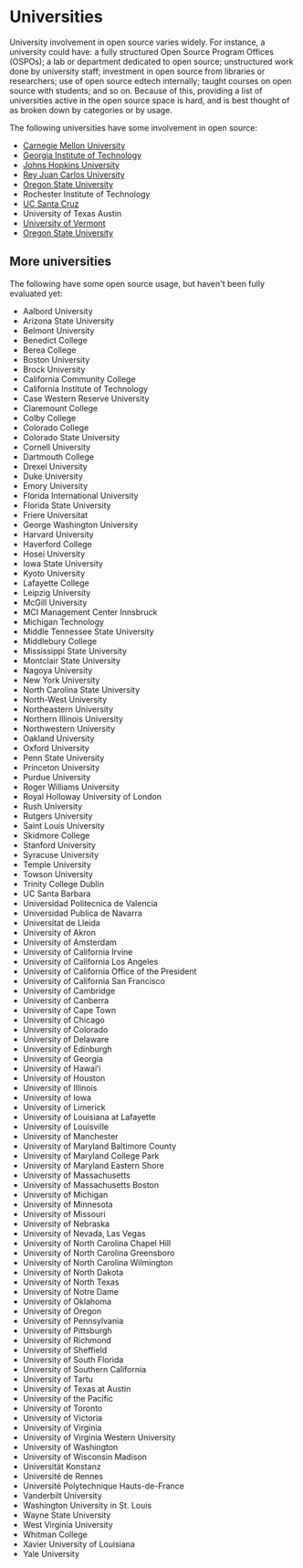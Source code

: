 # Universities

University involvement in open source varies widely. For instance, a university could have: a fully structured Open Source Program Offices (OSPOs); a lab or department dedicated to open source; unstructured work done by university staff; investment in open source from libraries or researchers; use of open source edtech internally; taught courses on open source with students; and so on. Because of this, providing a list of universities active in the open source space is hard, and is best thought of as broken down by categories or by usage. 

The following universities have some involvement in open source: 

  - [Carnegie Mellon University](./universities/carnegie-mellon-university.md)
  - [Georgia Institute of Technology](./universities/georgia-institute-of-technology.md)
  - [Johns Hopkins University](./universities/johns-hopkins-university.md)
  - [Rey Juan Carlos University](./universities/rey-juan-carlos-university.md)
  - [Oregon State University](./universities/oregon-state-university.md)
  - Rochester Institute of Technology
  - [UC Santa Cruz](./universities/university-of-california-santa-cruz.md)
  - University of Texas Austin
  - [University of Vermont](./universities/university-of-vermont.md)
  - [Oregon State University](./universities/oregon-state-university.md)

## More universities

The following have some open source usage, but haven't been fully evaluated yet: 

- Aalbord University
- Arizona State University
- Belmont University
- Benedict College
- Berea College
- Boston University
- Brock University
- California Community College
- California Institute of Technology
- Case Western Reserve University
- Claremount College
- Colby College
- Colorado College
- Colorado State University
- Cornell University
- Dartmouth College
- Drexel University
- Duke University
- Emory University
- Florida International University
- Florida State University
- Friere Universitat
- George Washington University
- Harvard University
- Haverford College
- Hosei University
- Iowa State University
- Kyoto University
- Lafayette College
- Leipzig University
- McGill University
- MCI Management Center Innsbruck
- Michigan Technology
- Middle Tennessee State University
- Middlebury College
- Mississippi State University
- Montclair State University
- Nagoya University
- New York University
- North Carolina State University
- North-West University
- Northeastern University
- Northern Illinois University
- Northwestern University
- Oakland University
- Oxford University
- Penn State University
- Princeton University
- Purdue University
- Roger Williams University
- Royal Holloway University of London
- Rush University
- Rutgers University
- Saint Louis University
- Skidmore College
- Stanford University
- Syracuse University
- Temple University
- Towson University
- Trinity College Dublin
- UC Santa Barbara
- Universidad Politecnica de Valencia
- Universidad Publica de Navarra
- Universitat de Lleida
- University of Akron
- University of Amsterdam
- University of California Irvine
- University of California Los Angeles
- University of California Office of the President
- University of California San Francisco
- University of Cambridge
- University of Canberra
- University of Cape Town
- University of Chicago
- University of Colorado
- University of Delaware
- University of Edinburgh
- University of Georgia
- University of Hawaiʻi
- University of Houston
- University of Illinois
- University of Iowa
- University of Limerick
- University of Louisiana at Lafayette
- University of Louisville
- University of Manchester
- University of Maryland Baltimore County
- University of Maryland College Park
- University of Maryland Eastern Shore
- University of Massachusetts
- University of Massachusetts Boston
- University of Michigan
- University of Minnesota
- University of Missouri
- University of Nebraska
- University of Nevada, Las Vegas
- University of North Carolina Chapel Hill
- University of North Carolina Greensboro
- University of North Carolina Wilmington
- University of North Dakota
- University of North Texas
- University of Notre Dame
- University of Oklahoma
- University of Oregon
- University of Pennsylvania
- University of Pittsburgh
- University of Richmond
- University of Sheffield
- University of South Florida
- University of Southern California
- University of Tartu
- University of Texas at Austin
- University of the Pacific
- University of Toronto
- University of Victoria
- University of Virginia
- University of Virginia Western University
- University of Washington
- University of Wisconsin Madison
- Universität Konstanz
- Université de Rennes
- Université Polytechnique Hauts-de-France
- Vanderbilt University
- Washington University in St. Louis
- Wayne State University
- West Virginia University
- Whitman College
- Xavier University of Louisiana
- Yale University